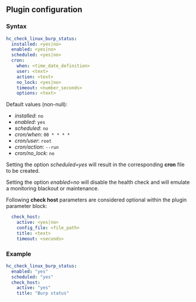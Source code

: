 ## Plugin configuration

### Syntax

```yaml
hc_check_linux_burp_status:
  installed: <yes|no>    
  enabled: <yes|no>
  scheduled: <yes|no>
  cron:
    when: <time_date_definition>
    user: <text>
    action: <text>
    no_lock: <yes|no>
    timeout: <number_seconds>
    options: <text>  
```

Default values (non-null):
* *installed*: `no`
* *enabled*: `yes`
* *scheduled*: `no`
* *cron/when*: `00 * * * *`
* *cron/user*: `root`
* *cron/action*: `--run`
* *cron/no_lock*: `no`

Setting the option *scheduled=yes* will result in the corresponding **cron** file to be created.

Setting the option *enabled=no* will disable the health check and will emulate a monitoring blackout or maintenance.

Following **check host** parameters are considered optional within the plugin parameter block:

```yaml
  check_host:
    active: <yes|no>
    config_file: <file_path>
    title: <text>
    timeout: <seconds>
```

### Example

```yaml
hc_check_linux_burp_status:
  enabled: "yes"
  scheduled: "yes"
  check_host:
    active: "yes"
    title: "Burp status"
```
